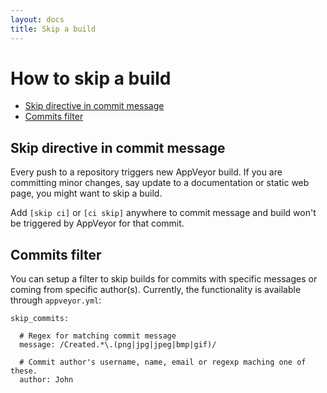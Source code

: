 ```yaml
---
layout: docs
title: Skip a build
---
```


# How to skip a build

* [Skip directive in commit message](#skip-directive)
* [Commits filter](#commits-filter)


<a id="skip-directive"></a>
## Skip directive in commit message

Every push to a repository triggers new AppVeyor build. If you are committing minor changes, say update to a documentation or static web page, you might want to skip a build.

Add `[skip ci]` or `[ci skip]` anywhere to commit message and build won't be triggered by AppVeyor for that commit.


<a id="commits-filter"></a>
## Commits filter

You can setup a filter to skip builds for commits with specific messages or coming from specific author(s). Currently, the functionality is available through `appveyor.yml`:

    skip_commits:

      # Regex for matching commit message
      message: /Created.*\.(png|jpg|jpeg|bmp|gif)/

      # Commit author's username, name, email or regexp maching one of these.
      author: John